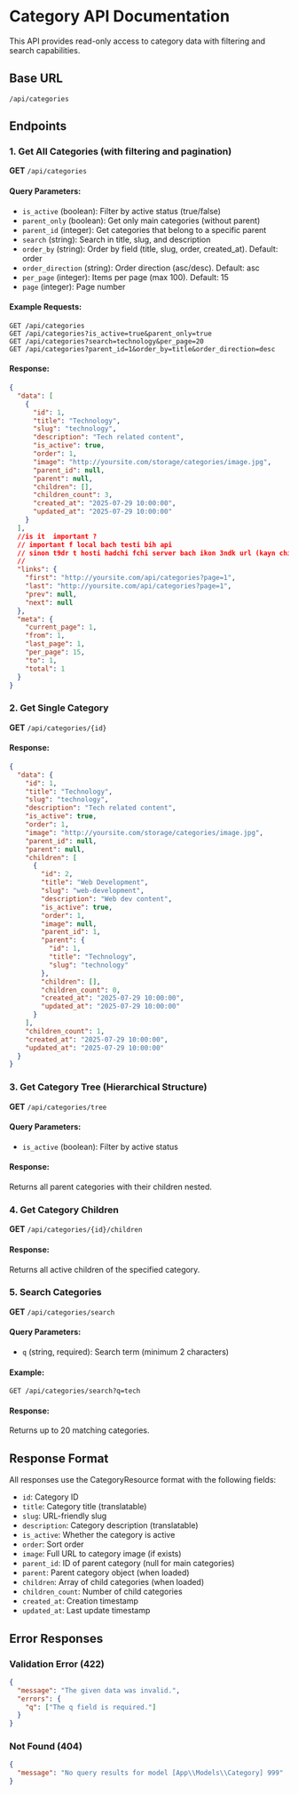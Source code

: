 # Category API Documentation

This API provides read-only access to category data with filtering and search capabilities.

## Base URL
```
/api/categories
```

## Endpoints

### 1. Get All Categories (with filtering and pagination)
**GET** `/api/categories`

#### Query Parameters:
- `is_active` (boolean): Filter by active status (true/false)
- `parent_only` (boolean): Get only main categories (without parent)
- `parent_id` (integer): Get categories that belong to a specific parent
- `search` (string): Search in title, slug, and description
- `order_by` (string): Order by field (title, slug, order, created_at). Default: order
- `order_direction` (string): Order direction (asc/desc). Default: asc
- `per_page` (integer): Items per page (max 100). Default: 15
- `page` (integer): Page number

#### Example Requests:
```
GET /api/categories
GET /api/categories?is_active=true&parent_only=true
GET /api/categories?search=technology&per_page=20
GET /api/categories?parent_id=1&order_by=title&order_direction=desc
```

#### Response:
```json
{
  "data": [
    {
      "id": 1,
      "title": "Technology",
      "slug": "technology",
      "description": "Tech related content",
      "is_active": true,
      "order": 1,
      "image": "http://yoursite.com/storage/categories/image.jpg",
      "parent_id": null,
      "parent": null,
      "children": [],
      "children_count": 3,
      "created_at": "2025-07-29 10:00:00",
      "updated_at": "2025-07-29 10:00:00"
    }
  ],
  //is it  important ?
  // important f local bach testi bih api 
  // sinon t9dr t hosti hadchi fchi server bach ikon 3ndk url (kayn chiwahd) not sure but dkhol o 9ad subdomaine o khdem (agrimenara, ejoblist matwsslhom)
  //
  "links": {
    "first": "http://yoursite.com/api/categories?page=1",
    "last": "http://yoursite.com/api/categories?page=1",
    "prev": null,
    "next": null
  },
  "meta": {
    "current_page": 1,
    "from": 1,
    "last_page": 1,
    "per_page": 15,
    "to": 1,
    "total": 1
  }
}
```

### 2. Get Single Category
**GET** `/api/categories/{id}`

#### Response:
```json
{
  "data": {
    "id": 1,
    "title": "Technology",
    "slug": "technology",
    "description": "Tech related content",
    "is_active": true,
    "order": 1,
    "image": "http://yoursite.com/storage/categories/image.jpg",
    "parent_id": null,
    "parent": null,
    "children": [
      {
        "id": 2,
        "title": "Web Development",
        "slug": "web-development",
        "description": "Web dev content",
        "is_active": true,
        "order": 1,
        "image": null,
        "parent_id": 1,
        "parent": {
          "id": 1,
          "title": "Technology",
          "slug": "technology"
        },
        "children": [],
        "children_count": 0,
        "created_at": "2025-07-29 10:00:00",
        "updated_at": "2025-07-29 10:00:00"
      }
    ],
    "children_count": 1,
    "created_at": "2025-07-29 10:00:00",
    "updated_at": "2025-07-29 10:00:00"
  }
}
```

### 3. Get Category Tree (Hierarchical Structure)
**GET** `/api/categories/tree`

#### Query Parameters:
- `is_active` (boolean): Filter by active status

#### Response:
Returns all parent categories with their children nested.

### 4. Get Category Children
**GET** `/api/categories/{id}/children`

#### Response:
Returns all active children of the specified category.

### 5. Search Categories
**GET** `/api/categories/search`

#### Query Parameters:
- `q` (string, required): Search term (minimum 2 characters)

#### Example:
```
GET /api/categories/search?q=tech
```

#### Response:
Returns up to 20 matching categories.

## Response Format

All responses use the CategoryResource format with the following fields:

- `id`: Category ID
- `title`: Category title (translatable)
- `slug`: URL-friendly slug
- `description`: Category description (translatable)
- `is_active`: Whether the category is active
- `order`: Sort order
- `image`: Full URL to category image (if exists)
- `parent_id`: ID of parent category (null for main categories)
- `parent`: Parent category object (when loaded)
- `children`: Array of child categories (when loaded)
- `children_count`: Number of child categories
- `created_at`: Creation timestamp
- `updated_at`: Last update timestamp

## Error Responses

### Validation Error (422)
```json
{
  "message": "The given data was invalid.",
  "errors": {
    "q": ["The q field is required."]
  }
}
```

### Not Found (404)
```json
{
  "message": "No query results for model [App\\Models\\Category] 999"
}
```
